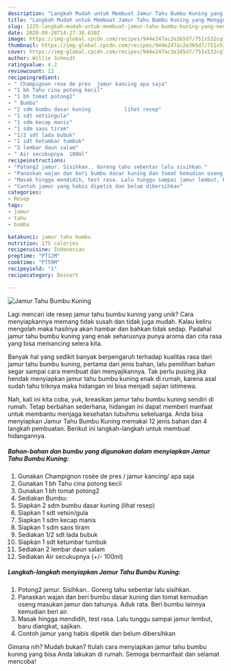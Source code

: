 ```yaml
---
description: "Langkah Mudah untuk Membuat Jamur Tahu Bumbu Kuning yang Menggugah Selera"
title: "Langkah Mudah untuk Membuat Jamur Tahu Bumbu Kuning yang Menggugah Selera"
slug: 1225-langkah-mudah-untuk-membuat-jamur-tahu-bumbu-kuning-yang-menggugah-selera
date: 2020-09-28T14:27:38.630Z
image: https://img-global.cpcdn.com/recipes/944e247ac2e365d7/751x532cq70/jamur-tahu-bumbu-kuning-foto-resep-utama.jpg
thumbnail: https://img-global.cpcdn.com/recipes/944e247ac2e365d7/751x532cq70/jamur-tahu-bumbu-kuning-foto-resep-utama.jpg
cover: https://img-global.cpcdn.com/recipes/944e247ac2e365d7/751x532cq70/jamur-tahu-bumbu-kuning-foto-resep-utama.jpg
author: Willie Schmidt
ratingvalue: 4.2
reviewcount: 13
recipeingredient:
- " Champignon rose de pres  jamur kancing apa saja"
- "1 bh Tahu cina potong kecil"
- "1 bh tomat potong2"
- " Bumbu"
- "2 sdm bumbu dasar kuning           lihat resep"
- "1 sdt vetsingula"
- "1 sdm kecap manis"
- "1 sdm saos tiram"
- "1/2 sdt lada bubuk"
- "1 sdt ketumbar tumbuk"
- "2 lembar daun salam"
- " Air secukupnya  100ml"
recipeinstructions:
- "Potong2 jamur. Sisihkan.. Goreng tahu sebentar lalu sisihkan."
- "Panaskan wajan dan beri bumbu dasar kuning dan tomat kemudian oseng masukan jamur dan tahunya. Aduk rata. Beri bumbu lainnya kemudian beri air."
- "Masak hingga mendidih, test rasa. Lalu tunggu sampai jamur lembut, baru diangkat, sajikan."
- "Contoh jamur yang habis dipetik dan belum dibersihkan"
categories:
- Resep
tags:
- jamur
- tahu
- bumbu

katakunci: jamur tahu bumbu 
nutrition: 175 calories
recipecuisine: Indonesian
preptime: "PT12M"
cooktime: "PT59M"
recipeyield: "1"
recipecategory: Dessert

---
```



![Jamur Tahu Bumbu Kuning](https://img-global.cpcdn.com/recipes/944e247ac2e365d7/751x532cq70/jamur-tahu-bumbu-kuning-foto-resep-utama.jpg)

Lagi mencari ide resep jamur tahu bumbu kuning yang unik? Cara menyiapkannya memang tidak susah dan tidak juga mudah. Kalau keliru mengolah maka hasilnya akan hambar dan bahkan tidak sedap. Padahal jamur tahu bumbu kuning yang enak seharusnya punya aroma dan cita rasa yang bisa memancing selera kita.



Banyak hal yang sedikit banyak berpengaruh terhadap kualitas rasa dari jamur tahu bumbu kuning, pertama dari jenis bahan, lalu pemilihan bahan segar sampai cara membuat dan menyajikannya. Tak perlu pusing jika hendak menyiapkan jamur tahu bumbu kuning enak di rumah, karena asal sudah tahu triknya maka hidangan ini bisa menjadi sajian istimewa.


Nah, kali ini kita coba, yuk, kreasikan jamur tahu bumbu kuning sendiri di rumah. Tetap berbahan sederhana, hidangan ini dapat memberi manfaat untuk membantu menjaga kesehatan tubuhmu sekeluarga. Anda bisa menyiapkan Jamur Tahu Bumbu Kuning memakai 12 jenis bahan dan 4 langkah pembuatan. Berikut ini langkah-langkah untuk membuat hidangannya.

<!--inarticleads1-->

##### Bahan-bahan dan bumbu yang digunakan dalam menyiapkan Jamur Tahu Bumbu Kuning:

1. Gunakan  Champignon rosée de pres / jamur kancing/ apa saja
1. Gunakan 1 bh Tahu cina potong kecil
1. Gunakan 1 bh tomat potong2
1. Sediakan  Bumbu:
1. Siapkan 2 sdm bumbu dasar kuning           (lihat resep)
1. Siapkan 1 sdt vetsin/gula
1. Siapkan 1 sdm kecap manis
1. Siapkan 1 sdm saos tiram
1. Sediakan 1/2 sdt lada bubuk
1. Siapkan 1 sdt ketumbar tumbuk
1. Sediakan 2 lembar daun salam
1. Sediakan  Air secukupnya (+/- 100ml)




<!--inarticleads2-->

##### Langkah-langkah menyiapkan Jamur Tahu Bumbu Kuning:

1. Potong2 jamur. Sisihkan.. Goreng tahu sebentar lalu sisihkan.
1. Panaskan wajan dan beri bumbu dasar kuning dan tomat kemudian oseng masukan jamur dan tahunya. Aduk rata. Beri bumbu lainnya kemudian beri air.
1. Masak hingga mendidih, test rasa. Lalu tunggu sampai jamur lembut, baru diangkat, sajikan.
1. Contoh jamur yang habis dipetik dan belum dibersihkan




Gimana nih? Mudah bukan? Itulah cara menyiapkan jamur tahu bumbu kuning yang bisa Anda lakukan di rumah. Semoga bermanfaat dan selamat mencoba!
